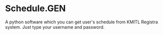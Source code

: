 Schedule.GEN
==================

A python software which you can get user's schedule from KMITL Registra system. Just type your username and password.